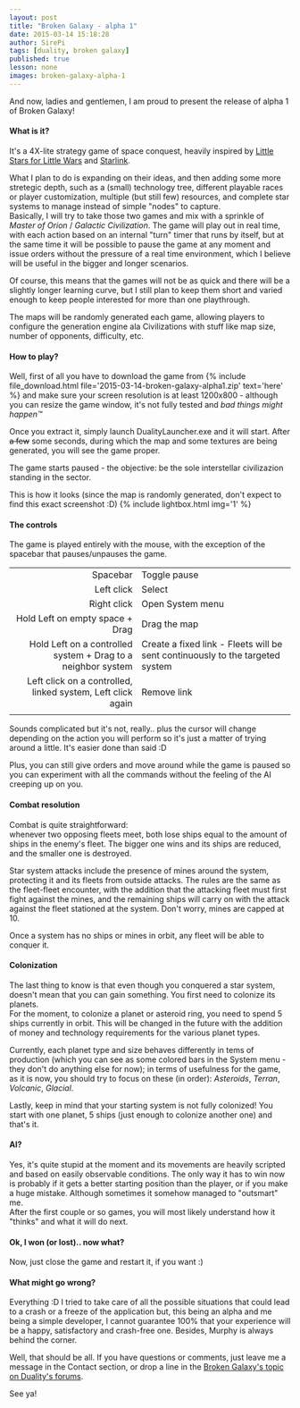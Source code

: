 ```yaml
---
layout: post
title: "Broken Galaxy - alpha 1"
date: 2015-03-14 15:18:28
author: SirePi
tags: [duality, broken galaxy]
published: true
lesson: none
images: broken-galaxy-alpha-1
---
```

And now, ladies and gentlemen, I am proud to present the release of alpha 1 of <xn>Broken Galaxy</xn>!
<!--more-->

#### What is it?
It's a 4X-lite strategy game of space conquest, heavily inspired by <a href="http://www.kongregate.com/games/kendja/little-stars-for-little-wars">Little Stars for Little Wars</a> and <a href="http://starlink.tasharen.com/">Starlink</a>.

What I plan to do is expanding on their ideas, and then adding some more stretegic depth, such as a (small) technology tree, different playable races or player customization, multiple (but still few) resources, and complete star systems to manage instead of simple "nodes" to capture.  
Basically, I will try to take those two games and mix with a sprinkle of *Master of Orion* / *Galactic Civilization*.
The game will play out in real time, with each action based on an internal "turn" timer that runs by itself, but at the same time it will be possible to pause the game at any moment and issue orders without the pressure of a real time environment, which I believe will be useful in the bigger and longer scenarios.

Of course, this means that the games will not be as quick and there will be a slightly longer learning curve, but I still plan to keep them short and varied enough to keep people interested for more than one playthrough.

The maps will be randomly generated each game, allowing players to configure the generation engine ala Civilizations with stuff like map size, number of opponents, difficulty, etc.

#### How to play?
Well, first of all you have to download the game from {% include file_download.html file='2015-03-14-broken-galaxy-alpha1.zip' text='here' %} and make sure your screen resolution is at least <xn>1200x800</xn> - although you can resize the game window, it's not fully tested and *bad things might happen™*

Once you extract it, simply launch DualityLauncher.exe and it will start.
After <s>a few</s> some seconds, during which the map and some textures are being generated, you will see the game proper.

The game starts paused - the objective: be the sole interstellar civilizazion standing in the sector.

This is how it looks (since the map is randomly generated, don't expect to find this exact screenshot :D)
{% include lightbox.html img='1' %}

#### The controls
The game is played entirely with the mouse, with the exception of the spacebar that pauses/unpauses the game.

|               |                  |
| -------------:| ---------------- |
| <xn>Spacebar</xn>      | Toggle pause     |
| <xn>Left click</xn>  | Select           |
| <xn>Right click</xn>  | Open System menu |
| <xn>Hold Left on empty space + Drag</xn> | Drag the map |
| <xn>Hold Left on a controlled system + Drag to a neighbor system</xn> | Create a fixed link - Fleets will be sent continuously to the targeted system |
| <xn>Left click on a controlled, linked system, Left click again</xn> | Remove link           |
|               |                  |

Sounds complicated but it's not, really.. plus the cursor will change depending on the action you will perform so it's just a matter of trying around a little. It's easier done than said :D

Plus, you can still give orders and move around while the game is paused so you can experiment with all the commands without the feeling of the AI creeping up on you.

#### Combat resolution
Combat is quite straightforward:  
whenever two opposing fleets meet, both lose ships equal to the amount of ships in the enemy's fleet. The bigger one wins and its ships are reduced, and the smaller one is destroyed.

Star system attacks include the presence of mines around the system, protecting it and its fleets from outside attacks. The rules are the same as the fleet-fleet encounter, with the addition that the attacking fleet must first fight against the mines, and the remaining ships will carry on with the attack against the fleet stationed at the system. Don't worry, <xm>mines are capped at 10</xm>.

Once a system has no ships or mines in orbit, any fleet will be able to conquer it.

#### Colonization
The last thing to know is that even though you conquered a star system, doesn't mean that you can gain something. You first need to colonize its planets.  
For the moment, to colonize a planet or asteroid ring, you need to spend <xn>5 ships</xn> currently in orbit. This will be changed in the future with the addition of money and technology requirements for the various planet types.

Currently, each planet type and size behaves differently in tems of production (which you can see as some colored bars in the System menu - they don't do anything else for now); in terms of usefulness for the game, as it is now, you should try to focus on these (in order): *Asteroids*, *Terran*, *Volcanic*, *Glacial*.

Lastly, keep in mind that your starting system is not fully colonized! <xm>You start with one planet, 5 ships (just enough to colonize another one) and that's it</xm>.

#### AI?
Yes, it's quite stupid at the moment and its movements are heavily scripted and based on easily observable conditions. The only way it has to win now is probably if it gets a better starting position than the player, or if you make a huge mistake. Although sometimes it somehow managed to "outsmart" me.  
After the first couple or so games, you will most likely understand how it "thinks" and what it will do next.

#### Ok, I won (or lost).. now what?
Now, just close the game and restart it, if you want :)

#### What might go wrong?
<explain>
Everything :D I tried to take care of all the possible situations that could lead to a crash or a freeze of the application but, this being an alpha and me being a simple developer, I cannot guarantee 100% that your experience will be a happy, satisfactory and crash-free one.  
Besides, Murphy is always behind the corner.
</explain>

Well, that should be all. If you have questions or comments, just leave me a message in the Contact section, or drop a line in the [Broken Galaxy's topic on Duality's forums](http://forum.adamslair.net/viewtopic.php?f=18&t=277).

See ya!